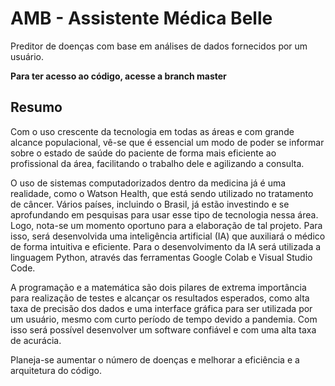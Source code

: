 # AMB - Assistente Médica Belle
Preditor de doenças com base em análises de dados fornecidos por um usuário.

**Para ter acesso ao código, acesse a branch master**

## Resumo

Com o uso crescente da tecnologia em todas as áreas e com grande alcance
populacional, vê-se que é essencial um modo de poder se informar sobre o estado de saúde do
paciente de forma mais eficiente ao profissional da área, facilitando o trabalho dele e
agilizando a consulta.

O uso de sistemas computadorizados dentro da medicina já é uma realidade, como o
Watson Health, que está sendo utilizado no tratamento de câncer. Vários países, incluindo o
Brasil, já estão investindo e se aprofundando em pesquisas para usar esse tipo de tecnologia
nessa área. Logo, nota-se um momento oportuno para a elaboração de tal projeto.
Para isso, será desenvolvida uma inteligência artificial (IA) que auxiliará o médico de
forma intuitiva e eficiente. Para o desenvolvimento da IA será utilizada a linguagem Python,
através das ferramentas Google Colab e Visual Studio Code.

A programação e a matemática são dois pilares de extrema importância para
realização de testes e alcançar os resultados esperados, como alta taxa de precisão dos dados e
uma interface gráfica para ser utilizada por um usuário, mesmo com curto período de tempo
devido a pandemia. Com isso será possível desenvolver um software confiável e com uma
alta taxa de acurácia.

Planeja-se aumentar o número de doenças e melhorar a eficiência e a arquitetura do código.
